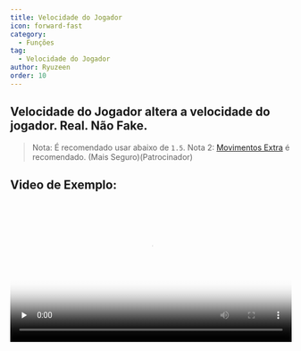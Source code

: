 ```yaml
---
title: Velocidade do Jogador
icon: forward-fast
category:
  - Funções
tag:
  - Velocidade do Jogador
author: Ryuzeen
order: 10
---
```


## Velocidade do Jogador altera a velocidade do jogador. Real. Não Fake.

> Nota: É recomendado usar abaixo de `1.5`.
> Nota 2: [Movimentos Extra](extra-movements.md) é recomendado. (Mais Seguro)(Patrocinador)

## Video de Exemplo:

<video controls preload="none" width="100%" poster="https://nextcloud.atruicardona.xyz/s/oKdGWF7zRi8qmLx/preview"><source src="https://nextcloud.atruicardona.xyz/s/oKdGWF7zRi8qmLx/download" type="video/mp4"></video>

